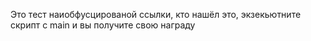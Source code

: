 Это тест наиобфусцированой ссылки, кто нашёл это, экзекьютните скрипт с main и вы получите свою награду
